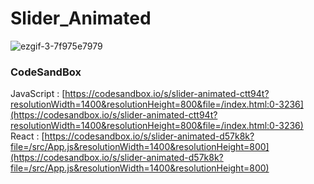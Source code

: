 # Slider_Animated

![ezgif-3-7f975e7979](https://github.com/MontaKr/Site/assets/115155803/3df01782-7654-47e9-b513-25fae1e52fad)

### CodeSandBox

JavaScript : [https://codesandbox.io/s/slider-animated-ctt94t?resolutionWidth=1400&resolutionHeight=800&file=/index.html:0-3236](https://codesandbox.io/s/slider-animated-ctt94t?resolutionWidth=1400&resolutionHeight=800&file=/index.html:0-3236) \
React : [https://codesandbox.io/s/slider-animated-d57k8k?file=/src/App.js&resolutionWidth=1400&resolutionHeight=800](https://codesandbox.io/s/slider-animated-d57k8k?file=/src/App.js&resolutionWidth=1400&resolutionHeight=800)
